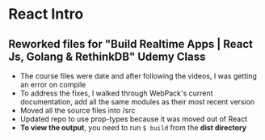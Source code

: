 # React Intro

## Reworked files for "Build Realtime Apps | React Js, Golang &amp; RethinkDB" Udemy Class

* The course files were date and after following the videos, I was getting an error on compile
* To address the fixes, I walked through WebPack's current documentation, add all the same modules as their most recent version
* Moved all the source files into /src
* Updated repo to use prop-types because it was moved out of React
* __To view the output__, you need to run `$ build` from the __dist directory__